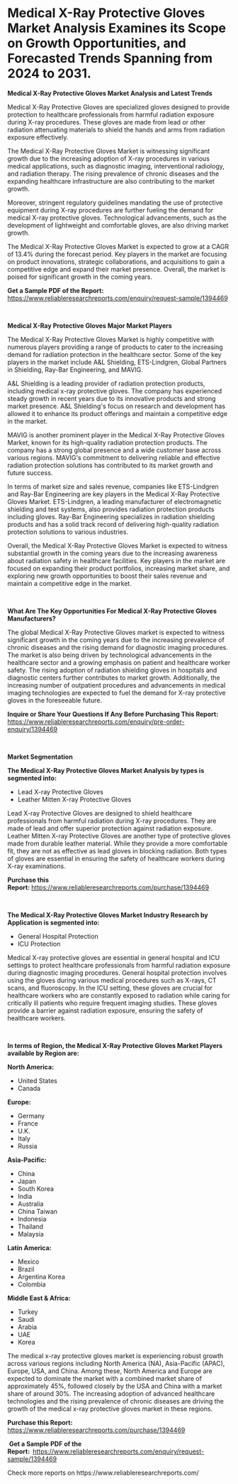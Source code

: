 <p><h1>Medical X-Ray Protective Gloves Market Analysis Examines its Scope on Growth Opportunities, and Forecasted Trends Spanning from 2024 to 2031.</h1></p><p><strong>Medical X-Ray Protective Gloves Market Analysis and Latest Trends</strong></p>
<p><p>Medical X-Ray Protective Gloves are specialized gloves designed to provide protection to healthcare professionals from harmful radiation exposure during X-ray procedures. These gloves are made from lead or other radiation attenuating materials to shield the hands and arms from radiation exposure effectively.</p><p>The Medical X-Ray Protective Gloves Market is witnessing significant growth due to the increasing adoption of X-ray procedures in various medical applications, such as diagnostic imaging, interventional radiology, and radiation therapy. The rising prevalence of chronic diseases and the expanding healthcare infrastructure are also contributing to the market growth.</p><p>Moreover, stringent regulatory guidelines mandating the use of protective equipment during X-ray procedures are further fueling the demand for medical X-ray protective gloves. Technological advancements, such as the development of lightweight and comfortable gloves, are also driving market growth.</p><p>The Medical X-Ray Protective Gloves Market is expected to grow at a CAGR of 13.4% during the forecast period. Key players in the market are focusing on product innovations, strategic collaborations, and acquisitions to gain a competitive edge and expand their market presence. Overall, the market is poised for significant growth in the coming years.</p></p>
<p><strong>Get a Sample PDF of the Report:&nbsp;</strong> <a href="https://www.reliableresearchreports.com/enquiry/request-sample/1394469">https://www.reliableresearchreports.com/enquiry/request-sample/1394469</a></p>
<p>&nbsp;</p>
<p><strong>Medical X-Ray Protective Gloves Major Market Players</strong></p>
<p><p>The Medical X-Ray Protective Gloves Market is highly competitive with numerous players providing a range of products to cater to the increasing demand for radiation protection in the healthcare sector. Some of the key players in the market include A&L Shielding, ETS-Lindgren, Global Partners in Shielding, Ray-Bar Engineering, and MAVIG.</p><p>A&L Shielding is a leading provider of radiation protection products, including medical x-ray protective gloves. The company has experienced steady growth in recent years due to its innovative products and strong market presence. A&L Shielding's focus on research and development has allowed it to enhance its product offerings and maintain a competitive edge in the market.</p><p>MAVIG is another prominent player in the Medical X-Ray Protective Gloves Market, known for its high-quality radiation protection products. The company has a strong global presence and a wide customer base across various regions. MAVIG's commitment to delivering reliable and effective radiation protection solutions has contributed to its market growth and future success.</p><p>In terms of market size and sales revenue, companies like ETS-Lindgren and Ray-Bar Engineering are key players in the Medical X-Ray Protective Gloves Market. ETS-Lindgren, a leading manufacturer of electromagnetic shielding and test systems, also provides radiation protection products including gloves. Ray-Bar Engineering specializes in radiation shielding products and has a solid track record of delivering high-quality radiation protection solutions to various industries.</p><p>Overall, the Medical X-Ray Protective Gloves Market is expected to witness substantial growth in the coming years due to the increasing awareness about radiation safety in healthcare facilities. Key players in the market are focused on expanding their product portfolios, increasing market share, and exploring new growth opportunities to boost their sales revenue and maintain a competitive edge in the market.</p></p>
<p>&nbsp;</p>
<p><strong>What Are The Key Opportunities For Medical X-Ray Protective Gloves Manufacturers?</strong></p>
<p><p>The global Medical X-Ray Protective Gloves market is expected to witness significant growth in the coming years due to the increasing prevalence of chronic diseases and the rising demand for diagnostic imaging procedures. The market is also being driven by technological advancements in the healthcare sector and a growing emphasis on patient and healthcare worker safety. The rising adoption of radiation shielding gloves in hospitals and diagnostic centers further contributes to market growth. Additionally, the increasing number of outpatient procedures and advancements in medical imaging technologies are expected to fuel the demand for X-ray protective gloves in the foreseeable future.</p></p>
<p><strong>Inquire or Share Your Questions If Any Before Purchasing This Report:</strong> <a href="https://www.reliableresearchreports.com/enquiry/pre-order-enquiry/1394469">https://www.reliableresearchreports.com/enquiry/pre-order-enquiry/1394469</a></p>
<p>&nbsp;</p>
<p><strong>Market Segmentation</strong></p>
<p><strong>The Medical X-Ray Protective Gloves Market Analysis by types is segmented into:</strong></p>
<p><ul><li>Lead X-ray Protective Gloves</li><li>Leather Mitten X-ray Protective Gloves</li></ul></p>
<p><p>Lead X-ray Protective Gloves are designed to shield healthcare professionals from harmful radiation during X-ray procedures. They are made of lead and offer superior protection against radiation exposure. Leather Mitten X-ray Protective Gloves are another type of protective gloves made from durable leather material. While they provide a more comfortable fit, they are not as effective as lead gloves in blocking radiation. Both types of gloves are essential in ensuring the safety of healthcare workers during X-ray examinations.</p></p>
<p><strong>Purchase this Report:&nbsp;</strong><a href="https://www.reliableresearchreports.com/purchase/1394469">https://www.reliableresearchreports.com/purchase/1394469</a></p>
<p>&nbsp;</p>
<p><strong>The Medical X-Ray Protective Gloves Market Industry Research by Application is segmented into:</strong></p>
<p><ul><li>General Hospital Protection</li><li>ICU Protection</li></ul></p>
<p><p>Medical X-ray protective gloves are essential in general hospital and ICU settings to protect healthcare professionals from harmful radiation exposure during diagnostic imaging procedures. General hospital protection involves using the gloves during various medical procedures such as X-rays, CT scans, and fluoroscopy. In the ICU setting, these gloves are crucial for healthcare workers who are constantly exposed to radiation while caring for critically ill patients who require frequent imaging studies. These gloves provide a barrier against radiation exposure, ensuring the safety of healthcare workers.</p></p>
<p>&nbsp;</p>
<p><strong>In terms of Region, the Medical X-Ray Protective Gloves Market Players available by Region are:</strong></p>
<p>
    <p> <strong> North America: </strong>
        <ul>
            <li>United States</li>
            <li>Canada</li>
        </ul>
        </p> 
    <p> <strong> Europe: </strong>
        <ul>
            <li>Germany</li>
            <li>France</li>
            <li>U.K.</li>
            <li>Italy</li>
            <li>Russia</li>
        </ul>
        </p> 
    <p> <strong> Asia-Pacific: </strong>
        <ul>
            <li>China</li>
            <li>Japan</li>
            <li>South Korea</li>
            <li>India</li>
            <li>Australia</li>
            <li>China Taiwan</li>
            <li>Indonesia</li>
            <li>Thailand</li>
            <li>Malaysia</li>
        </ul>
        </p> 
    <p> <strong> Latin America: </strong>
        <ul>
            <li>Mexico</li>
            <li>Brazil</li>
            <li>Argentina Korea</li>
            <li>Colombia</li>
        </ul>
        </p> 
    <p> <strong> Middle East & Africa: </strong>
        <ul>
            <li>Turkey</li>
            <li>Saudi</li>
            <li>Arabia</li>
            <li>UAE</li>
            <li>Korea</li>
        </ul>
    </p>
    </p>
<p><p>The medical x-ray protective gloves market is experiencing robust growth across various regions including North America (NA), Asia-Pacific (APAC), Europe, USA, and China. Among these, North America and Europe are expected to dominate the market with a combined market share of approximately 45%, followed closely by the USA and China with a market share of around 30%. The increasing adoption of advanced healthcare technologies and the rising prevalence of chronic diseases are driving the growth of the medical x-ray protective gloves market in these regions.</p></p>
<p><strong>Purchase this Report: </strong><a href="https://www.reliableresearchreports.com/purchase/1394469">https://www.reliableresearchreports.com/purchase/1394469</a></p>
<p>&nbsp;<strong>Get a Sample PDF of the Report:&nbsp;&nbsp;</strong><a href="https://www.reliableresearchreports.com/enquiry/request-sample/1394469">https://www.reliableresearchreports.com/enquiry/request-sample/1394469</a></p>
<p><strong></strong></p>
<p>Check more reports on https://www.reliableresearchreports.com/</p>